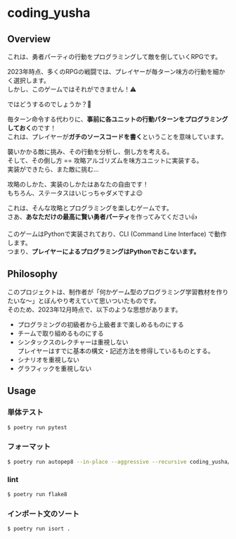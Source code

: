 # coding_yusha

## Overview

これは、勇者パーティの行動をプログラミングして敵を倒していくRPGです。

2023年時点、多くのRPGの戦闘では、プレイヤーが毎ターン味方の行動を細かく選択します。  
しかし、このゲームではそれができません！⚠️

ではどうするのでしょうか？🤔

毎ターン命令する代わりに、**事前に各ユニットの行動パターンをプログラミングしておく**のです！  
これは、プレイヤーが**ガチのソースコードを書く**ということを意味しています。

襲いかかる敵に挑み、その行動を分析し、倒し方を考える。  
そして、その倒し方 == 攻略アルゴリズムを味方ユニットに実装する。  
実装ができたら、また敵に挑む...

攻略のしかた、実装のしかたはあなたの自由です！  
もちろん、ステータスはいじっちゃダメですよ😉

これは、そんな攻略とプログラミングを楽しむゲームです。  
さあ、**あなただけの最高に賢い勇者パーティ**を作ってみてください👍

このゲームはPythonで実装されており、CLI (Command Line Interface) で動作します。  
つまり、**プレイヤーによるプログラミングはPythonでおこないます。**

## Philosophy

このプロジェクトは、制作者が「何かゲーム型のプログラミング学習教材を作りたいな〜」とぼんやり考えていて思いついたものです。  
そのため、2023年12月時点で、以下のような思想があります。

- プログラミングの初級者から上級者まで楽しめるものにする
- チームで取り組めるものにする
- シンタックスのレクチャーは重視しない  
  プレイヤーはすでに基本の構文・記述方法を修得しているものとする。
- シナリオを重視しない
- グラフィックを重視しない

## Usage

### 単体テスト
```sh
$ poetry run pytest
```

### フォーマット
```sh
$ poetry run autopep8 --in-place --aggressive --recursive coding_yusha/
```

### lint
```sh
$ poetry run flake8
```

### インポート文のソート
```sh
$ poetry run isort .
```